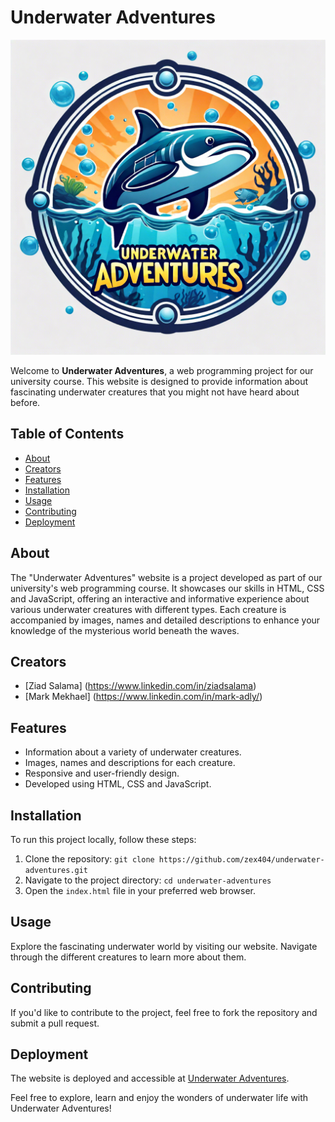 # Underwater Adventures

![Underwater Adventures](https://raw.githubusercontent.com/ZEX404/underwater-adventures/main/assets/images/logo.png)

Welcome to **Underwater Adventures**, a web programming project for our university course. This website is designed to provide information about fascinating underwater creatures that you might not have heard about before.

## Table of Contents

- [About](#about)
- [Creators](#creators)
- [Features](#features)
- [Installation](#installation)
- [Usage](#usage)
- [Contributing](#contributing)
- [Deployment](#deployment)

## About

The "Underwater Adventures" website is a project developed as part of our university's web programming course. It showcases our skills in HTML, CSS and JavaScript, offering an interactive and informative experience about various underwater creatures with different types. Each creature is accompanied by images, names and detailed descriptions to enhance your knowledge of the mysterious world beneath the waves.

## Creators

- [Ziad Salama] (https://www.linkedin.com/in/ziadsalama)
- [Mark Mekhael] (https://www.linkedin.com/in/mark-adly/)

## Features

- Information about a variety of underwater creatures.
- Images, names and descriptions for each creature.
- Responsive and user-friendly design.
- Developed using HTML, CSS and JavaScript.

## Installation

To run this project locally, follow these steps:

1. Clone the repository: `git clone https://github.com/zex404/underwater-adventures.git`
2. Navigate to the project directory: `cd underwater-adventures`
3. Open the `index.html` file in your preferred web browser.

## Usage

Explore the fascinating underwater world by visiting our website. Navigate through the different creatures to learn more about them.

## Contributing

If you'd like to contribute to the project, feel free to fork the repository and submit a pull request.

## Deployment

The website is deployed and accessible at [Underwater Adventures](https://zex404.github.io/underwater-adventures/).

Feel free to explore, learn and enjoy the wonders of underwater life with Underwater Adventures!
